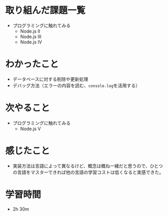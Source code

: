 # 取り組んだ課題一覧
* プログラミングに触れてみる
  * Node.js II
  * Node.js III
  * Node.js IV

# わかったこと
* データベースに対する削除や更新処理
* デバッグ方法（エラーの内容を読む、`console.log`を活用する）

# 次やること
* プログラミングに触れてみる
  * Node.js V

# 感じたこと
* 実装方法は言語によって異なるけど、概念は概ね一緒だと思うので、ひとつの言語をマスターできれば他の言語の学習コストは低くなると実感できた。

# 学習時間
* 2h 30m
